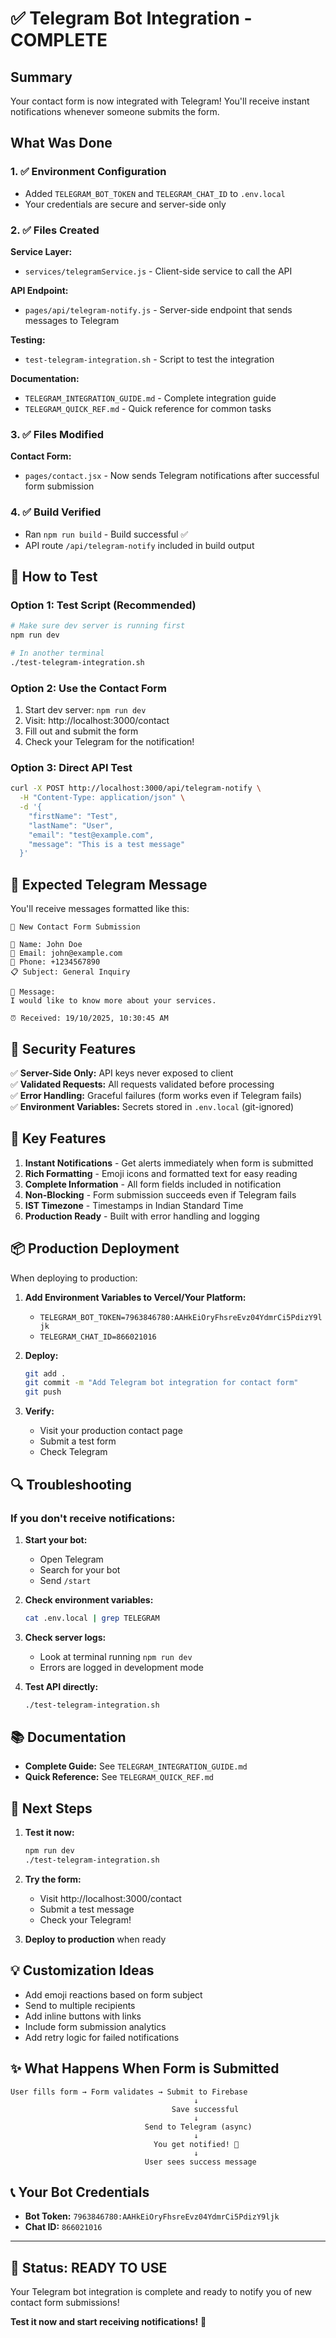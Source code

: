 # ✅ Telegram Bot Integration - COMPLETE

## Summary

Your contact form is now integrated with Telegram! You'll receive instant notifications whenever someone submits the form.

## What Was Done

### 1. ✅ Environment Configuration
- Added `TELEGRAM_BOT_TOKEN` and `TELEGRAM_CHAT_ID` to `.env.local`
- Your credentials are secure and server-side only

### 2. ✅ Files Created

**Service Layer:**
- `services/telegramService.js` - Client-side service to call the API

**API Endpoint:**
- `pages/api/telegram-notify.js` - Server-side endpoint that sends messages to Telegram

**Testing:**
- `test-telegram-integration.sh` - Script to test the integration

**Documentation:**
- `TELEGRAM_INTEGRATION_GUIDE.md` - Complete integration guide
- `TELEGRAM_QUICK_REF.md` - Quick reference for common tasks

### 3. ✅ Files Modified

**Contact Form:**
- `pages/contact.jsx` - Now sends Telegram notifications after successful form submission

### 4. ✅ Build Verified
- Ran `npm run build` - Build successful ✅
- API route `/api/telegram-notify` included in build output

## 🚀 How to Test

### Option 1: Test Script (Recommended)
```bash
# Make sure dev server is running first
npm run dev

# In another terminal
./test-telegram-integration.sh
```

### Option 2: Use the Contact Form
1. Start dev server: `npm run dev`
2. Visit: http://localhost:3000/contact
3. Fill out and submit the form
4. Check your Telegram for the notification!

### Option 3: Direct API Test
```bash
curl -X POST http://localhost:3000/api/telegram-notify \
  -H "Content-Type: application/json" \
  -d '{
    "firstName": "Test",
    "lastName": "User",
    "email": "test@example.com",
    "message": "This is a test message"
  }'
```

## 📱 Expected Telegram Message

You'll receive messages formatted like this:

```
🔔 New Contact Form Submission

👤 Name: John Doe
📧 Email: john@example.com
📱 Phone: +1234567890
📋 Subject: General Inquiry

💬 Message:
I would like to know more about your services.

⏰ Received: 19/10/2025, 10:30:45 AM
```

## 🔐 Security Features

✅ **Server-Side Only:** API keys never exposed to client  
✅ **Validated Requests:** All requests validated before processing  
✅ **Error Handling:** Graceful failures (form works even if Telegram fails)  
✅ **Environment Variables:** Secrets stored in `.env.local` (git-ignored)

## 🎯 Key Features

1. **Instant Notifications** - Get alerts immediately when form is submitted
2. **Rich Formatting** - Emoji icons and formatted text for easy reading
3. **Complete Information** - All form fields included in notification
4. **Non-Blocking** - Form submission succeeds even if Telegram fails
5. **IST Timezone** - Timestamps in Indian Standard Time
6. **Production Ready** - Built with error handling and logging

## 📦 Production Deployment

When deploying to production:

1. **Add Environment Variables to Vercel/Your Platform:**
   - `TELEGRAM_BOT_TOKEN=7963846780:AAHkEiOryFhsreEvz04YdmrCi5PdizY9ljk`
   - `TELEGRAM_CHAT_ID=866021016`

2. **Deploy:**
   ```bash
   git add .
   git commit -m "Add Telegram bot integration for contact form"
   git push
   ```

3. **Verify:**
   - Visit your production contact page
   - Submit a test form
   - Check Telegram

## 🔍 Troubleshooting

### If you don't receive notifications:

1. **Start your bot:**
   - Open Telegram
   - Search for your bot
   - Send `/start`

2. **Check environment variables:**
   ```bash
   cat .env.local | grep TELEGRAM
   ```

3. **Check server logs:**
   - Look at terminal running `npm run dev`
   - Errors are logged in development mode

4. **Test API directly:**
   ```bash
   ./test-telegram-integration.sh
   ```

## 📚 Documentation

- **Complete Guide:** See `TELEGRAM_INTEGRATION_GUIDE.md`
- **Quick Reference:** See `TELEGRAM_QUICK_REF.md`

## 🎉 Next Steps

1. **Test it now:**
   ```bash
   npm run dev
   ./test-telegram-integration.sh
   ```

2. **Try the form:**
   - Visit http://localhost:3000/contact
   - Submit a test message
   - Check your Telegram!

3. **Deploy to production** when ready

## 💡 Customization Ideas

- Add emoji reactions based on form subject
- Send to multiple recipients
- Add inline buttons with links
- Include form submission analytics
- Add retry logic for failed notifications

## ✨ What Happens When Form is Submitted

```
User fills form → Form validates → Submit to Firebase
                                         ↓
                                    Save successful
                                         ↓
                              Send to Telegram (async)
                                         ↓
                                You get notified! 🎉
                                         ↓
                              User sees success message
```

## 📞 Your Bot Credentials

- **Bot Token:** `7963846780:AAHkEiOryFhsreEvz04YdmrCi5PdizY9ljk`
- **Chat ID:** `866021016`

---

## 🎯 Status: READY TO USE

Your Telegram bot integration is complete and ready to notify you of new contact form submissions!

**Test it now and start receiving notifications!** 🚀
